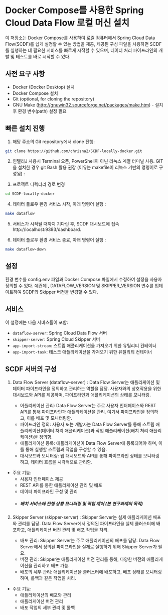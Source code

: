 # Docker Compose를 사용한 Spring Cloud Data Flow 로컬 머신 설치


이 저장소는 Docker Compose를 사용하여 로컬 컴퓨터에서 Spring Cloud Data Flow(SCDF)를 쉽게 설정할 수 있는 방법을 제공, 
제공된 구성 파일을 사용하면 SCDF를 실행하는 데 필요한 서비스를 빠르게 시작할 수 있으며, 
데이터 처리 파이프라인의 개발 및 테스트를 바로 시작할 수 있다.

## 사전 요구 사항

- Docker (Docker Desktop) 설치
- Docker Compose 설치
- Git (optional, for cloning the repository)
- GNU Make (http://gnuwin32.sourceforge.net/packages/make.htm) - 설치 후 환경 변수(path) 설정 필요

## 빠른 설치 진행

1. 해당 주소의 Git repository에서 clone 진행:

```bash
git clone https://github.com/chrisna2/SCDF-locally-docker.git
```

2. 인텔리J 사용시 Terminal 오픈, PowerShell이 아닌 리눅스 계열 터미널 사용. GIT을 설치한 경우 git Bash 활용 권장
   (이유는 makefile이 리눅스 기반의 명령어로 구성됨) :


3. 프로젝트 디렉터리 경로 변경
```bash
cd SCDF-locally-docker
```

4. 데이터 플로우 환경 서비스 시작, 아래 명령어 실행 :

```bash
make dataflow
```

5. 서비스가 시작될 때까지 기다린 후, SCDF 대시보드에 접속 http://localhost:9393/dashboard.

6. 데이터 플로우 환경 서비스 종료, 아래 명령어 실행 :

```bash
make dataflow-down
```

## 설정

환경 변수를 config.env 파일과 Docker Compose 파일에서 수정하여 설정을 사용자 정의할 수 있다. 
예컨데 , DATAFLOW_VERSION 및 SKIPPER_VERSION 변수를 업데이트하여 SCDF와 Skipper 버전을 변경할 수 있다.

## 서비스

이 설정에는 다음 서비스들이 포함:

* `dataflow-server`: Spring Cloud Data Flow 서버
* `skipper-server`: Spring Cloud Skipper 서버
* `app-import-stream`: 스트림 애플리케이션을 가져오기 위한 유틸리티 컨테이너
* `app-import-task`: 태스크 애플리케이션을 가져오기 위한 유틸리티 컨테이너

## SCDF 서버의 구성

1. Data Flow Server (dataflow-server) :
   Data Flow Server는 애플리케이션 및 데이터 파이프라인을 정의하고 관리하는 역할을 담당. 사용자와의 상호작용을 위한 대시보드와 API를 제공하며, 파이프라인과 애플리케이션의 상태를 모니터링.

   - 어플리케이션 관리: Data Flow Server는 주로 사용자 인터페이스와 REST API를 통해 파이프라인과 애플리케이션을 관리. 여기서 파이프라인을 정의하고, 이를 배포 및 모니터링함.
   - 파이프라인 정의: 사용자 또는 개발자는 Data Flow Server를 통해 스트림 애플리케이션(데이터 처리 애플리케이션)과 작업 애플리케이션(배치 처리 애플리케이션)을 정의함.
   - 애플리케이션 등록: 애플리케이션이 Data Flow Server에 등록되어야 하며, 이를 통해 실행할 스트림과 작업을 구성할 수 있음.
   - 대시보드와 모니터링: 웹 대시보드와 API를 통해 파이프라인 상태를 모니터링하고, 데이터 흐름을 시각적으로 관리함.


- 주요 기능:
  - 사용자 인터페이스 제공
  - REST API를 통한 애플리케이션 관리 및 배포
  - 데이터 파이프라인 구성 및 관리
  - ##### 배치 서비스에 진행 상황 모니터링 및 작업 제어 (본 연구과제의 목적)

2. Skipper Server (skipper-server) :
   Skipper Server는 실제 애플리케이션 배포와 관리를 담당. Data Flow Server에서 정의된 파이프라인을 실제 클러스터에 배포하고, 애플리케이션 버전 관리 및 배포 작업을 처리.

   - 배포 관리: Skipper Server는 주로 애플리케이션의 배포를 담당. Data Flow Server에서 정의된 파이프라인을 실제로 실행하기 위해 Skipper Server가 필요.
   - 버전 관리: Skipper는 애플리케이션 버전 관리를 통해, 다양한 버전의 애플리케이션을 관리하고 배포 가능.
   - 배포의 세부 관리: 애플리케이션을 클러스터에 배포하고, 배포 상태를 모니터링하며, 롤백과 같은 작업을 처리.

- 주요 기능:
  - 애플리케이션의 배포와 관리
  - 애플리케이션 버전 관리
  - 배포 작업의 세부 관리 및 롤백


